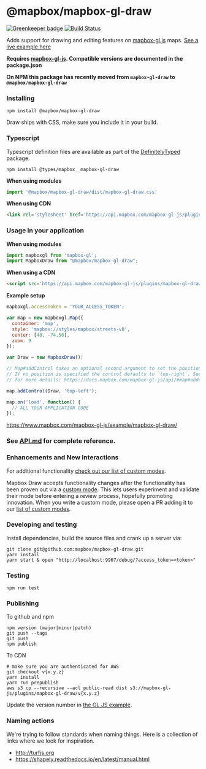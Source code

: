 # @mapbox/mapbox-gl-draw

[![Greenkeeper badge](https://badges.greenkeeper.io/mapbox/mapbox-gl-draw.svg)](https://greenkeeper.io/) [![Build Status](https://travis-ci.org/mapbox/mapbox-gl-draw.svg?branch=main)](https://travis-ci.org/mapbox/mapbox-gl-draw)

Adds support for drawing and editing features on [mapbox-gl.js](https://www.mapbox.com/mapbox-gl-js/) maps. [See a live example here](https://www.mapbox.com/mapbox-gl-js/example/mapbox-gl-draw/)

**Requires [mapbox-gl-js](https://github.com/mapbox/mapbox-gl-js). Compatible versions are documented in the package.json**

**On NPM this package has recently moved from `mapbox-gl-draw` to `@mapbox/mapbox-gl-draw`**

### Installing

```
npm install @mapbox/mapbox-gl-draw
```

Draw ships with CSS, make sure you include it in your build.


### Typescript 

Typescript definition files are available as part of the [DefinitelyTyped](https://github.com/DefinitelyTyped/DefinitelyTyped/tree/master/types/mapbox__mapbox-gl-draw) package. 

```
npm install @types/mapbox__mapbox-gl-draw
```

**When using modules**
 ```js
import '@mapbox/mapbox-gl-draw/dist/mapbox-gl-draw.css'
 ```

**When using CDN**
```html
<link rel='stylesheet' href='https://api.mapbox.com/mapbox-gl-js/plugins/mapbox-gl-draw/v1.2.0/mapbox-gl-draw.css' type='text/css' />
```

### Usage in your application

**When using modules**

```js
import mapboxgl from 'mapbox-gl';
import MapboxDraw from "@mapbox/mapbox-gl-draw";
```

**When using a CDN**

```html
<script src='https://api.mapbox.com/mapbox-gl-js/plugins/mapbox-gl-draw/v1.2.0/mapbox-gl-draw.js'></script>
```

**Example setup**

```js
mapboxgl.accessToken = 'YOUR_ACCESS_TOKEN';

var map = new mapboxgl.Map({
  container: 'map',
  style: 'mapbox://styles/mapbox/streets-v8',
  center: [40, -74.50],
  zoom: 9
});

var Draw = new MapboxDraw();

// Map#addControl takes an optional second argument to set the position of the control.
// If no position is specified the control defaults to `top-right`. See the docs
// for more details: https://docs.mapbox.com/mapbox-gl-js/api/#map#addcontrol

map.addControl(Draw, 'top-left');

map.on('load', function() {
  // ALL YOUR APPLICATION CODE
});
```

https://www.mapbox.com/mapbox-gl-js/example/mapbox-gl-draw/

### See [API.md](https://github.com/mapbox/mapbox-gl-draw/blob/main/docs/API.md) for complete reference.

### Enhancements and New Interactions

For additional functionality [check out our list of custom modes](https://github.com/mapbox/mapbox-gl-draw/blob/main/docs/MODES.md#available-custom-modes).

Mapbox Draw accepts functionality changes after the functionality has been proven out via a [custom mode](https://github.com/mapbox/mapbox-gl-draw/blob/main/docs/MODES.md#creating-modes-for-mapbox-draw). This lets users experiment and validate their mode before entering a review process, hopefully promoting innovation. When you write a custom mode, please open a PR adding it to our [list of custom modes](https://github.com/mapbox/mapbox-gl-draw/blob/main/docs/MODES.md#available-custom-modes).

### Developing and testing

Install dependencies, build the source files and crank up a server via:

```
git clone git@github.com:mapbox/mapbox-gl-draw.git
yarn install
yarn start & open "http://localhost:9967/debug/?access_token=<token>"
```

### Testing

```
npm run test
```

### Publishing

To github and npm

```
npm version (major|minor|patch)
git push --tags
git push
npm publish
```

To CDN

```
# make sure you are authenticated for AWS
git checkout v{x.y.z}
yarn install
yarn run prepublish
aws s3 cp --recursive --acl public-read dist s3://mapbox-gl-js/plugins/mapbox-gl-draw/v{x.y.z}
```

Update the version number in [the GL JS example](https://github.com/mapbox/mapbox-gl-js/blob/publisher-production/docs/pages/example/mapbox-gl-draw.html).

### Naming actions

We're trying to follow standards when naming things. Here is a collection of links where we look for inspiration.

- http://turfjs.org
- https://shapely.readthedocs.io/en/latest/manual.html
